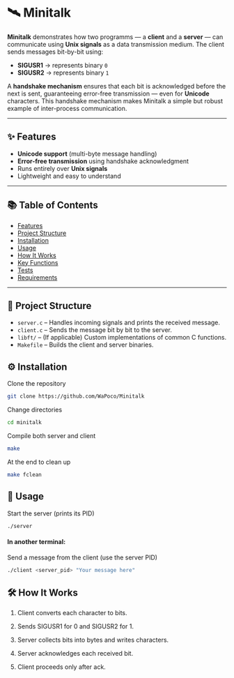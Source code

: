 # 🛰️ Minitalk

**Minitalk** demonstrates how two programms — a **client** and a **server** — can communicate using **Unix signals** as a data transmission medium. The client sends messages bit-by-bit using:

- **SIGUSR1** → represents binary `0`
- **SIGUSR2** → represents binary `1`

A **handshake mechanism** ensures that each bit is acknowledged before the next is sent, guaranteeing error-free transmission — even for **Unicode** characters. This handshake mechanism makes Minitalk a simple but robust example of inter-process communication.

---

## ✨ Features
- **Unicode support** (multi-byte message handling)
- **Error-free transmission** using handshake acknowledgment
- Runs entirely over **Unix signals**
- Lightweight and easy to understand

---

## 📚 Table of Contents
- [Features](#-features)
- [Project Structure](#-project-structure)
- [Installation](#-installation)
- [Usage](#-usage)
- [How It Works](#-how-it-works)
- [Key Functions](#-key-functions)
- [Tests](#-Tests)
- [Requirements](#-requirements)

---

## 📁 Project Structure

- `server.c` – Handles incoming signals and prints the received message.
- `client.c` – Sends the message bit by bit to the server.
- `libft/` – (If applicable) Custom implementations of common C functions.
- `Makefile` – Builds the client and server binaries.

## ⚙️ Installation

Clone the repository

```bash
git clone https://github.com/WaPoco/Minitalk
```
Change directories

```bash
cd minitalk
```

Compile both server and client

```bash
make
```
At the end to clean up

```bash
make fclean
```

## 🚀 Usage

Start the server (prints its PID)
```bash
./server
```
#### In another terminal:

Send a message from the client (use the server PID)
   
```bash
./client <server_pid> "Your message here"
```
## 🛠 How It Works

1. Client converts each character to bits.

2. Sends SIGUSR1 for 0 and SIGUSR2 for 1.

3. Server collects bits into bytes and writes characters.

4. Server acknowledges each received bit.
   
5. Client proceeds only after ack.
